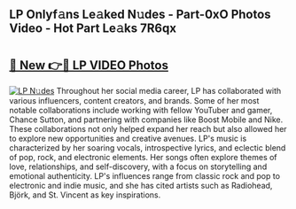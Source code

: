 ## LP Onlyf𝚊ns Le𝚊ked N𝚞des - Part-0xO Photos Video - Hot Part Le𝚊ks 7R6qx

# <h2><a href="http://ac42130.deff.icu/?id=LP">🔗 New 👉🔴 LP VIDEO Photos</a></h2>

[![LP N𝚞des](https://i.imgur.com/rIISA9y.gif)](http://ac42130.deff.icu/?id=LP)
Throughout her social media career, LP has collaborated with various influencers, content creators, and brands. Some of her most notable collaborations include working with fellow YouTuber and gamer, Chance Sutton, and partnering with companies like Boost Mobile and Nike. These collaborations not only helped expand her reach but also allowed her to explore new opportunities and creative avenues. LP's music is characterized by her soaring vocals, introspective lyrics, and eclectic blend of pop, rock, and electronic elements. Her songs often explore themes of love, relationships, and self-discovery, with a focus on storytelling and emotional authenticity. LP's influences range from classic rock and pop to electronic and indie music, and she has cited artists such as Radiohead, Björk, and St. Vincent as key inspirations.
